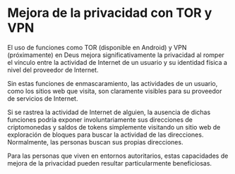 # Mejora de la privacidad con TOR y VPN

El uso de funciones como TOR (disponible en Android) y VPN (próximamente) en Deus mejora significativamente la privacidad al romper el vínculo entre la actividad de Internet de un usuario y su identidad física a nivel del proveedor de Internet.

Sin estas funciones de enmascaramiento, las actividades de un usuario, como los sitios web que visita, son claramente visibles para su proveedor de servicios de Internet.

Si se rastrea la actividad de Internet de alguien, la ausencia de dichas funciones podría exponer involuntariamente sus direcciones de criptomonedas y saldos de tokens simplemente visitando un sitio web de exploración de bloques para buscar la actividad de las direcciones. Normalmente, las personas buscan sus propias direcciones.

Para las personas que viven en entornos autoritarios, estas capacidades de mejora de la privacidad pueden resultar particularmente beneficiosas.